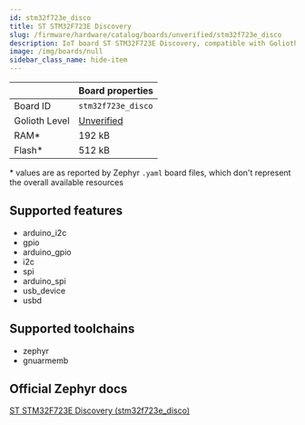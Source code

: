```yaml
---
id: stm32f723e_disco
title: ST STM32F723E Discovery
slug: /firmware/hardware/catalog/boards/unverified/stm32f723e_disco
description: IoT board ST STM32F723E Discovery, compatible with Golioth at unverified level.
image: /img/boards/null
sidebar_class_name: hide-item
---
```


[//]: # (This is an auto-generated file, do not edit! Changes to it will be lost upon re-generation)



|                | Board properties     |
| -------------  | -------------------- |
| Board ID       | `stm32f723e_disco` |
| Golioth Level  | [Unverified](/firmware/hardware#unverified-boards) |
| RAM*           | 192 kB |
| Flash*         | 512 kB |

\* values are as reported by Zephyr `.yaml` board files, which don't represent the overall available resources



## Supported features

* arduino_i2c
* gpio
* arduino_gpio
* i2c
* spi
* arduino_spi
* usb_device
* usbd

## Supported toolchains

* zephyr
* gnuarmemb

## Official Zephyr docs

[ST STM32F723E Discovery (stm32f723e_disco)](https://docs.zephyrproject.org/latest/boards/st/stm32f723e_disco/doc/index.html)
